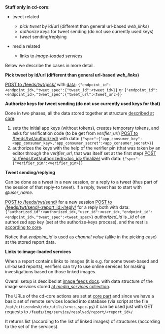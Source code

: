 
**Stuff only in cd-core:**

+ tweet related
  + *pick tweet* by id/url (different than general url-based *web_links*)
  + *authorize keys* for tweet sending (do not use currently used keys)
  + *tweet* sending/replying

+ media related
  + links to *image-loaded services*

Below we describe the cases in more detail.


**Pick tweet by id/url (different than general url-based *web_links*)**

[POST to /feeds/twt/pick/](https://github.com/sourcefabric-innovation/citizendesk-core/blob/master/src/citizendesk/feeds/twt/pick/connect.py#L9)
with [data](https://github.com/sourcefabric-innovation/citizendesk-core/blob/master/src/citizendesk/feeds/twt/pick/storage.py#L20):
`{"endpoint_id":<endpoint_id>,"tweet_spec":{"tweet_id":<tweet_id>}}`
or
`{"endpoint_id":<endpoint_id>,"tweet_spec":{"tweet_url":<tweet_url>}}`


**Authorize keys for tweet sending (do not use currently used keys for that)**

Done in two phases, all the data stored together at structure [described at core](https://github.com/sourcefabric-innovation/citizendesk-core/blob/master/src/citizendesk/feeds/twt/authorized/storage.py#L20).

1. sets the initial app keys (without tokens), creates temporary tokens, and asks for verification code (to be get from *verifier_url*)
[POST to /feeds/twt/authorized/](https://github.com/sourcefabric-innovation/citizendesk-core/blob/master/src/citizendesk/feeds/twt/authorized/connect.py#L15)
with data:
`{"spec":{"app_consumer_key":<app_consumer_key>,"app_consumer_secret":<app_consumer_secret>}}`
2. authorizes the keys with the help of the verifier pin (that was taken by an editor through the *verifier_url*, that was itself set at the first step)
[POST to /feeds/twt/authorized/<doc_id>/finalize/](https://github.com/sourcefabric-innovation/citizendesk-core/blob/master/src/citizendesk/feeds/twt/authorized/connect.py#L16)
with data:
`{"spec":{"verifier_pin":<verifier_pin>}}`


**Tweet sending/replying**

Can be done as a tweet in a new session, or a reply to a tweet (thus part of the session of that reply-to tweet).
If a reply, tweet has to start with *@user_name*.

[POST to /feeds/twt/send/](https://github.com/sourcefabric-innovation/citizendesk-core/blob/master/src/citizendesk/feeds/twt/send/connect.py#L9) for a new session
[POST to /feeds/twt/send/<report_id>/reply/](https://github.com/sourcefabric-innovation/citizendesk-core/blob/master/src/citizendesk/feeds/twt/send/connect.py#L10) for a reply
both with data:
`{"authorized_id":<authorized_id>,"user_id":<user_id>,"endpoint_id":<endpoint_id>,"tweet_spec":<tweet_spec>}`
*authorized_id* is *_id* of an authorized app key (set at the authorize-keys process),
and the rest is [according to core](https://github.com/sourcefabric-innovation/citizendesk-core/blob/master/src/citizendesk/feeds/twt/send/storage.py#L20).

Notice that *endpoint_id* is used as *channel.value* (alike in the picking case) at the stored report data.


**Links to image-loaded services**

When a report contains links to images (it is e.g. for some tweet-based and url-based reports),
verifiers can try to use online services for making investigations based on those linked images.

Overall setup is descibed at [image feeds docs](https://github.com/msat-cont/citizendesk-docs/blob/master/core_feeds/image_feeds.md).
with data structure of the image services stored
[at *media_services* collection](https://github.com/sourcefabric-innovation/citizendesk-core/blob/master/src/citizendesk/feeds/img/service/storage.py#L22).

The URLs of the cd-core actions are set at
[core part](https://github.com/sourcefabric-innovation/citizendesk-core/blob/master/src/citizendesk/feeds/img/service/connect.py#L6)
and since we have a basic set of remote services loaded into database
(via script at the file `/opt/citizendesk/etc/utils/srvcs_spec.py`) it can be used just with GET requests to
`/feeds/img/service/resolved/report/<report_id>/`

It returns list (according to the list of linked images) of structures (according to the set of the services).

